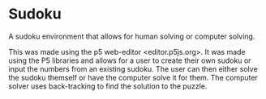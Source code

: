 # Sudoku
A sudoku environment that allows for human solving or computer solving.

This was made using the p5 web-editor <editor.p5js.org>. It was made using the P5 libraries and allows for a user to create their own sudoku or input the numbers from an existing sudoku. The user can then either solve the sudoku themself or have the computer solve it for them. The computer solver uses back-tracking to find the solution to the puzzle.

